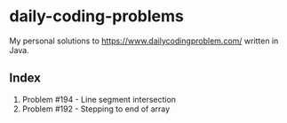 # daily-coding-problems
My personal solutions to https://www.dailycodingproblem.com/ written in Java.

## Index
1. Problem #194 - Line segment intersection
2. Problem #192 - Stepping to end of array
